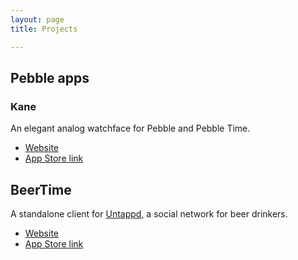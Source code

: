 ```yaml
---
layout: page
title: Projects

---
```


## Pebble apps ##

### Kane ###

An elegant analog watchface for Pebble and Pebble Time.

* [Website][1]
* [App Store link][2]

## BeerTime ##

A standalone client for [Untappd][5], a social network for beer drinkers.

* [Website][3]
* [App Store link][4]

[1]: http://www.kane-face.com/
[2]: https://apps.getpebble.com/applications/5504fe3dbe287aef13000072
[3]: http://beertime.ca/
[4]: https://apps.getpebble.com/applications/532dafa6598f28c42e0002a5
[5]: https://untappd.com/
